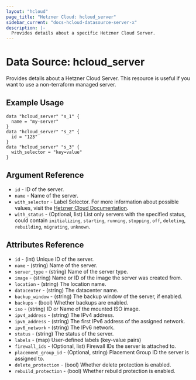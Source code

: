 ```yaml
---
layout: "hcloud"
page_title: "Hetzner Cloud: hcloud_server"
sidebar_current: "docs-hcloud-datasource-server-x"
description: |-
  Provides details about a specific Hetzner Cloud Server.
---
```

# Data Source: hcloud_server
Provides details about a Hetzner Cloud Server.
This resource is useful if you want to use a non-terraform managed server.

## Example Usage
```hcl
data "hcloud_server" "s_1" {
  name = "my-server"
}
data "hcloud_server" "s_2" {
  id = "123"
}
data "hcloud_server" "s_3" {
  with_selector = "key=value"
}
```

## Argument Reference
- `id` - ID of the server.
- `name` - Name of the server.
- `with_selector` - Label Selector. For more information about possible values, visit the [Hetzner Cloud Documentation](https://docs.hetzner.cloud/#overview-label-selector).
- `with_status` - (Optional, list) List only servers with the specified status, could contain `initializing`, `starting`, `running`, `stopping`, `off`, `deleting`, `rebuilding`, `migrating`, `unknown`.

## Attributes Reference
- `id` - (int) Unique ID of the server.
- `name` - (string) Name of the server.
- `server_type` - (string) Name of the server type.
- `image` - (string) Name or ID of the image the server was created from.
- `location` - (string) The location name.
- `datacenter` - (string) The datacenter name.
- `backup_window` - (string) The backup window of the server, if enabled.
- `backups` - (bool) Whether backups are enabled.
- `iso` - (string) ID or Name of the mounted ISO image.
- `ipv4_address` - (string) The IPv4 address.
- `ipv6_address` - (string) The first IPv6 address of the assigned network.
- `ipv6_network` - (string) The IPv6 network.
- `status` - (string) The status of the server.
- `labels` - (map) User-defined labels (key-value pairs)
- `firewall_ids` - (Optional, list) Firewall IDs the server is attached to.
- `placement_group_id` - (Optional, string) Placement Group ID the server is assigned to.
- `delete_protection` - (bool) Whether delete protection is enabled.
- `rebuild_protection` - (bool) Whether rebuild protection is enabled.
